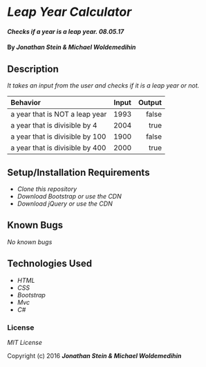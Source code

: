 # _Leap Year Calculator_

#### _Checks if a year is a leap year. 08.05.17_

#### By _**Jonathan Stein & Michael Woldemedihin**_

## Description

_It takes an input from the user and checks if it is a leap year or not._

| Behavior | Input | Output |
| :---         |     :---:      |          ---: |
| a year that is NOT a leap year  | 1993    | false   |
| a year that is divisible by 4     | 2004       | true      |
| a year that is divisible by 100     | 1900       | false      |
| a year that is divisible by 400     | 2000       | true      |

## Setup/Installation Requirements

* _Clone this repository_
* _Download Bootstrap or use the CDN_
* _Download jQuery or use the CDN_

## Known Bugs

_No known bugs_

## Technologies Used

* _HTML_
* _CSS_
* _Bootstrap_
* _Mvc_
* _C#_


### License

*MIT License*

Copyright (c) 2016 **_Jonathan Stein & Michael Woldemedihin_**
